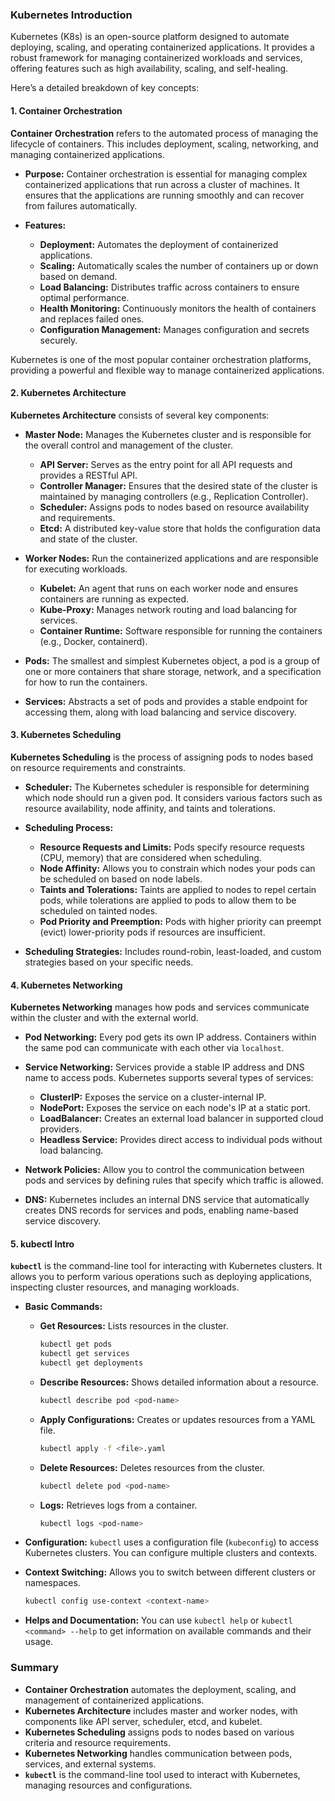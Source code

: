### Kubernetes Introduction

Kubernetes (K8s) is an open-source platform designed to automate deploying, scaling, and operating containerized applications. It provides a robust framework for managing containerized workloads and services, offering features such as high availability, scaling, and self-healing.

Here’s a detailed breakdown of key concepts:

#### 1. Container Orchestration

**Container Orchestration** refers to the automated process of managing the lifecycle of containers. This includes deployment, scaling, networking, and managing containerized applications.

- **Purpose:** Container orchestration is essential for managing complex containerized applications that run across a cluster of machines. It ensures that the applications are running smoothly and can recover from failures automatically.

- **Features:**
  - **Deployment:** Automates the deployment of containerized applications.
  - **Scaling:** Automatically scales the number of containers up or down based on demand.
  - **Load Balancing:** Distributes traffic across containers to ensure optimal performance.
  - **Health Monitoring:** Continuously monitors the health of containers and replaces failed ones.
  - **Configuration Management:** Manages configuration and secrets securely.

Kubernetes is one of the most popular container orchestration platforms, providing a powerful and flexible way to manage containerized applications.

#### 2. Kubernetes Architecture

**Kubernetes Architecture** consists of several key components:

- **Master Node:** Manages the Kubernetes cluster and is responsible for the overall control and management of the cluster.
  - **API Server:** Serves as the entry point for all API requests and provides a RESTful API.
  - **Controller Manager:** Ensures that the desired state of the cluster is maintained by managing controllers (e.g., Replication Controller).
  - **Scheduler:** Assigns pods to nodes based on resource availability and requirements.
  - **Etcd:** A distributed key-value store that holds the configuration data and state of the cluster.

- **Worker Nodes:** Run the containerized applications and are responsible for executing workloads.
  - **Kubelet:** An agent that runs on each worker node and ensures containers are running as expected.
  - **Kube-Proxy:** Manages network routing and load balancing for services.
  - **Container Runtime:** Software responsible for running the containers (e.g., Docker, containerd).

- **Pods:** The smallest and simplest Kubernetes object, a pod is a group of one or more containers that share storage, network, and a specification for how to run the containers.

- **Services:** Abstracts a set of pods and provides a stable endpoint for accessing them, along with load balancing and service discovery.

#### 3. Kubernetes Scheduling

**Kubernetes Scheduling** is the process of assigning pods to nodes based on resource requirements and constraints.

- **Scheduler:** The Kubernetes scheduler is responsible for determining which node should run a given pod. It considers various factors such as resource availability, node affinity, and taints and tolerations.

- **Scheduling Process:**
  - **Resource Requests and Limits:** Pods specify resource requests (CPU, memory) that are considered when scheduling.
  - **Node Affinity:** Allows you to constrain which nodes your pods can be scheduled on based on node labels.
  - **Taints and Tolerations:** Taints are applied to nodes to repel certain pods, while tolerations are applied to pods to allow them to be scheduled on tainted nodes.
  - **Pod Priority and Preemption:** Pods with higher priority can preempt (evict) lower-priority pods if resources are insufficient.

- **Scheduling Strategies:** Includes round-robin, least-loaded, and custom strategies based on your specific needs.

#### 4. Kubernetes Networking

**Kubernetes Networking** manages how pods and services communicate within the cluster and with the external world.

- **Pod Networking:** Every pod gets its own IP address. Containers within the same pod can communicate with each other via `localhost`.

- **Service Networking:** Services provide a stable IP address and DNS name to access pods. Kubernetes supports several types of services:
  - **ClusterIP:** Exposes the service on a cluster-internal IP.
  - **NodePort:** Exposes the service on each node's IP at a static port.
  - **LoadBalancer:** Creates an external load balancer in supported cloud providers.
  - **Headless Service:** Provides direct access to individual pods without load balancing.

- **Network Policies:** Allow you to control the communication between pods and services by defining rules that specify which traffic is allowed.

- **DNS:** Kubernetes includes an internal DNS service that automatically creates DNS records for services and pods, enabling name-based service discovery.

#### 5. kubectl Intro

**`kubectl`** is the command-line tool for interacting with Kubernetes clusters. It allows you to perform various operations such as deploying applications, inspecting cluster resources, and managing workloads.

- **Basic Commands:**
  - **Get Resources:** Lists resources in the cluster.
    ```sh
    kubectl get pods
    kubectl get services
    kubectl get deployments
    ```
  - **Describe Resources:** Shows detailed information about a resource.
    ```sh
    kubectl describe pod <pod-name>
    ```
  - **Apply Configurations:** Creates or updates resources from a YAML file.
    ```sh
    kubectl apply -f <file>.yaml
    ```
  - **Delete Resources:** Deletes resources from the cluster.
    ```sh
    kubectl delete pod <pod-name>
    ```
  - **Logs:** Retrieves logs from a container.
    ```sh
    kubectl logs <pod-name>
    ```

- **Configuration:** `kubectl` uses a configuration file (`kubeconfig`) to access Kubernetes clusters. You can configure multiple clusters and contexts.

- **Context Switching:** Allows you to switch between different clusters or namespaces.
  ```sh
  kubectl config use-context <context-name>
  ```

- **Helps and Documentation:** You can use `kubectl help` or `kubectl <command> --help` to get information on available commands and their usage.

### Summary

- **Container Orchestration** automates the deployment, scaling, and management of containerized applications.
- **Kubernetes Architecture** includes master and worker nodes, with components like API server, scheduler, etcd, and kubelet.
- **Kubernetes Scheduling** assigns pods to nodes based on various criteria and resource requirements.
- **Kubernetes Networking** handles communication between pods, services, and external systems.
- **`kubectl`** is the command-line tool used to interact with Kubernetes, managing resources and configurations.
